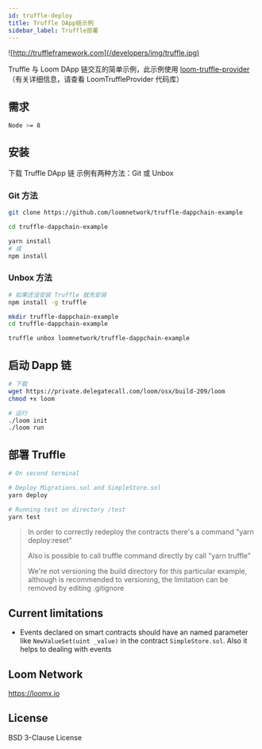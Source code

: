 ```yaml
---
id: truffle-deploy
title: Truffle DApp链示例
sidebar_label: Truffle部署
---
```

![http://truffleframework.com](/developers/img/truffle.jpg)

Truffle 与 Loom DApp 链交互的简单示例，此示例使用 [loom-truffle-provider](https://github.com/loomnetwork/loom-truffle-provider)（有关详细信息，请查看 LoomTruffleProvider 代码库）

## 需求

```bash
Node >= 8
```

## 安装

下载 Truffle DApp 链 示例有两种方法：Git 或 Unbox

### Git 方法

```bash
git clone https://github.com/loomnetwork/truffle-dappchain-example
```

```bash
cd truffle-dappchain-example

yarn install
# 或
npm install
```

### Unbox 方法

```bash
# 如果还没安装 Truffle 就先安装
npm install -g truffle

mkdir truffle-dappchain-example
cd truffle-dappchain-example

truffle unbox loomnetwork/truffle-dappchain-example
```

## 启动 Dapp 链

```bash
# 下载
wget https://private.delegatecall.com/loom/osx/build-209/loom
chmod +x loom

# 运行
./loom init
./loom run
```

## 部署 Truffle

```bash
# On second terminal

# Deploy Migrations.sol and SimpleStore.sol
yarn deploy

# Running test on directory /test
yarn test
```

> In order to correctly redeploy the contracts there's a command "yarn deploy:reset"
> 
> Also is possible to call truffle command directly by call "yarn truffle"
> 
> We're not versioning the build directory for this particular example, although is recommended to versioning, the limitation can be removed by editing .gitignore

## Current limitations

* Events declared on smart contracts should have an named parameter like `NewValueSet(uint _value)` in the contract `SimpleStore.sol`. Also it helps to dealing with events

## Loom Network

<https://loomx.io>

## License

BSD 3-Clause License